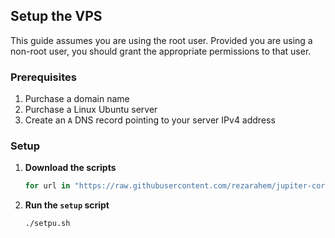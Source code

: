 ## Setup the VPS

This guide assumes you are using the root user. Provided you are using a non-root user, you should grant the appropriate permissions to that user.

### Prerequisites

1. Purchase a domain name
2. Purchase a Linux Ubuntu server
3. Create an `A` DNS record pointing to your server IPv4 address


### Setup

1. **Download the scripts**

    ```bash
    for url in "https://raw.githubusercontent.com/rezarahem/jupiter-core/refs/heads/main/bash-scripts/docker.sh" "https://raw.githubusercontent.com/rezarahem/jupiter-core/refs/heads/main/bash-scripts/nginx.sh" "https://raw.githubusercontent.com/rezarahem/jupiter-core/refs/heads/main/bash-scripts/deploy.sh" "https://raw.githubusercontent.com/rezarahem/jupiter-core/refs/heads/main/bash-scripts/setup.sh"; do echo -n "Downloading $(basename $url) ..."; curl -s -o ~/$(basename $url) "$url" && echo -e "\r$(printf ' %.0s' {1..50})\r✔  $(basename $url)"; [ "$(basename $url)" == "setup.sh" ] && chmod +x ~/setup.sh && echo "✔  Made setup.sh executable"; done; echo "🙌 Done!"
    ```

2. **Run the `setup` script**

    ```bash
    ./setpu.sh
    ```



